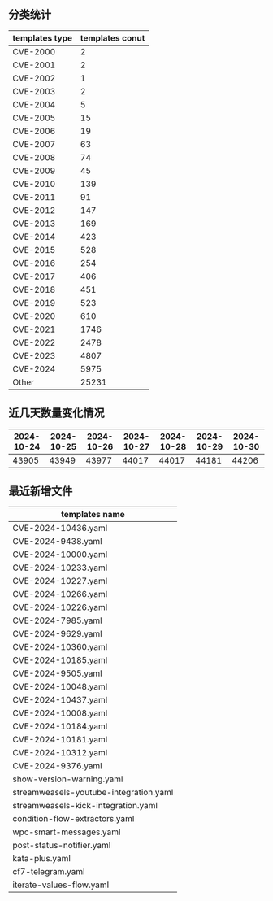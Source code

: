 ## 分类统计
| templates type | templates conut | 
| --- | --- |
| CVE-2000 | 2 |
| CVE-2001 | 2 |
| CVE-2002 | 1 |
| CVE-2003 | 2 |
| CVE-2004 | 5 |
| CVE-2005 | 15 |
| CVE-2006 | 19 |
| CVE-2007 | 63 |
| CVE-2008 | 74 |
| CVE-2009 | 45 |
| CVE-2010 | 139 |
| CVE-2011 | 91 |
| CVE-2012 | 147 |
| CVE-2013 | 169 |
| CVE-2014 | 423 |
| CVE-2015 | 528 |
| CVE-2016 | 254 |
| CVE-2017 | 406 |
| CVE-2018 | 451 |
| CVE-2019 | 523 |
| CVE-2020 | 610 |
| CVE-2021 | 1746 |
| CVE-2022 | 2478 |
| CVE-2023 | 4807 |
| CVE-2024 | 5975 |
| Other | 25231 |
## 近几天数量变化情况
|2024-10-24 | 2024-10-25 | 2024-10-26 | 2024-10-27 | 2024-10-28 | 2024-10-29 | 2024-10-30|
|--- | ------ | ------ | ------ | ------ | ------ | ---|
|43905 | 43949 | 43977 | 44017 | 44017 | 44181 | 44206|
## 最近新增文件
| templates name | 
| --- |
| CVE-2024-10436.yaml |
| CVE-2024-9438.yaml |
| CVE-2024-10000.yaml |
| CVE-2024-10233.yaml |
| CVE-2024-10227.yaml |
| CVE-2024-10266.yaml |
| CVE-2024-10226.yaml |
| CVE-2024-7985.yaml |
| CVE-2024-9629.yaml |
| CVE-2024-10360.yaml |
| CVE-2024-10185.yaml |
| CVE-2024-9505.yaml |
| CVE-2024-10048.yaml |
| CVE-2024-10437.yaml |
| CVE-2024-10008.yaml |
| CVE-2024-10184.yaml |
| CVE-2024-10181.yaml |
| CVE-2024-10312.yaml |
| CVE-2024-9376.yaml |
| show-version-warning.yaml |
| streamweasels-youtube-integration.yaml |
| streamweasels-kick-integration.yaml |
| condition-flow-extractors.yaml |
| wpc-smart-messages.yaml |
| post-status-notifier.yaml |
| kata-plus.yaml |
| cf7-telegram.yaml |
| iterate-values-flow.yaml |
